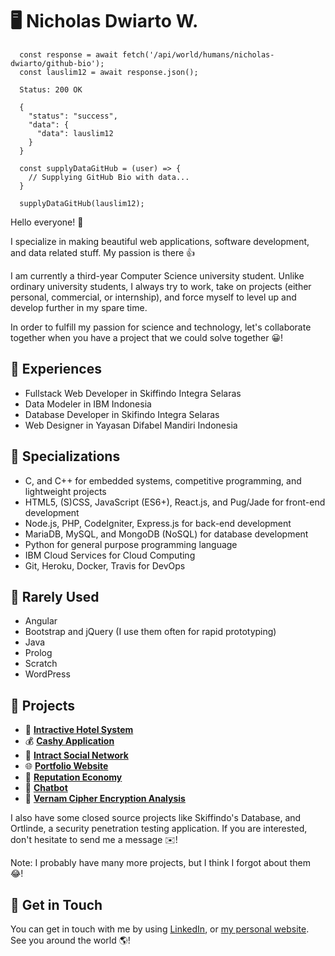 # 🖥️ Nicholas Dwiarto W.

```
  const response = await fetch('/api/world/humans/nicholas-dwiarto/github-bio');
  const lauslim12 = await response.json();

  Status: 200 OK

  {
    "status": "success",
    "data": {
      "data": lauslim12
    }
  }

  const supplyDataGitHub = (user) => {
    // Supplying GitHub Bio with data...
  }

  supplyDataGitHub(lauslim12);
```

Hello everyone! 👋

I specialize in making beautiful web applications, software development, and data related stuff. My passion is there 👍

I am currently a third-year Computer Science university student. Unlike ordinary university students, I always try to work, take on projects (either personal, commercial, or internship), and force myself to level up and develop further in my spare time.

In order to fulfill my passion for science and technology, let's collaborate together when you have a project that we could solve together 😀!

## 🏢 Experiences

- Fullstack Web Developer in Skiffindo Integra Selaras
- Data Modeler in IBM Indonesia
- Database Developer in Skifindo Integra Selaras
- Web Designer in Yayasan Difabel Mandiri Indonesia

## 🧰 Specializations

- C, and C++ for embedded systems, competitive programming, and lightweight projects
- HTML5, (S)CSS, JavaScript (ES6+), React.js, and Pug/Jade for front-end development
- Node.js, PHP, CodeIgniter, Express.js for back-end development
- MariaDB, MySQL, and MongoDB (NoSQL) for database development
- Python for general purpose programming language
- IBM Cloud Services for Cloud Computing
- Git, Heroku, Docker, Travis for DevOps

## 🤷 Rarely Used

- Angular
- Bootstrap and jQuery (I use them often for rapid prototyping)
- Java
- Prolog
- Scratch
- WordPress

## 💼 Projects

- 🏨 **[Intractive Hotel System](https://nicholasdw.com/Intractive)**
- 💰 **[Cashy Application](https://cashy.herokuapp.com/)**
- 💬 **[Intract Social Network](https://nicholasdw.com/Intract)**
- 🌐 **[Portfolio Website](https://nicholasdw.com/)**
- 🤑 **[Reputation Economy](https://github.com/lauslim12/Reputation-Economics-IBM-Intern-Project)**
- 🤖 **[Chatbot](https://github.com/lauslim12/Banking-Chatbot-IBM-Watson-Assistant)**
- 🔑 **[Vernam Cipher Encryption Analysis](https://github.com/lauslim12/vernam-cipher)**

I also have some closed source projects like Skiffindo's Database, and Ortlinde, a security penetration testing application. If you are interested, don't hesitate to send me a message ✉️!

Note: I probably have many more projects, but I think I forgot about them 😂!

## 📱 Get in Touch

You can get in touch with me by using [LinkedIn](https://www.linkedin.com/in/nicholasdwiarto/), or [my personal website](https://www.nicholasdw.com). See you around the world 🌎!
